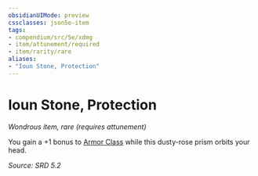 ```yaml
---
obsidianUIMode: preview
cssclasses: json5e-item
tags:
- compendium/src/5e/xdmg
- item/attunement/required
- item/rarity/rare
aliases: 
- "Ioun Stone, Protection"
---
```

# Ioun Stone, Protection
*Wondrous item, rare (requires attunement)*  


You gain a +1 bonus to [Armor Class](rules/variant-rules/armor-class-xphb.md) while this dusty-rose prism orbits your head.

*Source: SRD 5.2*